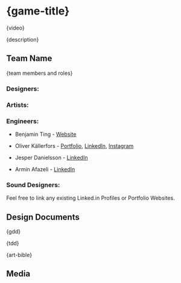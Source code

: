 # {game-title}

{video}

{description}

## Team Name

{team members and roles}
### Designers:

### Artists:

### Engineers:

* Benjamin Ting - [Website](http://benjaminting.com)

* Oliver Källerfors - [Portfolio](https://oliverkallerfors.wordpress.com/projects/), [LinkedIn](https://www.linkedin.com/in/oliver-källerfors-358bb21b3/), [Instagram](https://www.instagram.com/partisanprogrammer/)

* Jesper Danielsson - [LinkedIn](https://www.linkedin.com/in/jesper-danielsson-9b7048159/)

* Armin Afazeli - [LinkedIn](https://www.https://www.linkedin.com/in/arminafazeli/)
 
### Sound Designers:

Feel free to link any existing Linked.in Profiles or Portfolio Websites.

## Design Documents

{gdd}

{tdd}

{art-bible}

## Media
